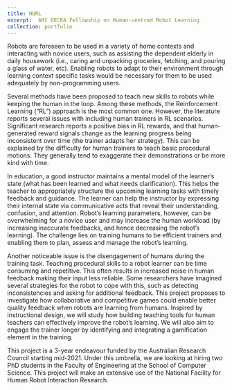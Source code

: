 ```yaml
---
title: HURL
excerpt:  ARC DECRA Fellowship on Human-centred Robot Learning
collection: portfolio
---
```


Robots are foreseen to be used in a variety of home contexts and interacting with novice users, such as assisting the dependent elderly in daily housework (i.e., caring and unpacking groceries, fetching, and pouring a glass of water, etc). Enabling robots to adapt to their environment through learning context specific tasks would be necessary for them to be used adequately by non-programming users.  

Several methods have been proposed to teach new skills to robots while keeping the human in the loop. Among these methods, the Reinforcement Learning (“RL”) approach is the most common one. However, the literature reports several issues with including human trainers in RL scenarios. Significant research reports a positive bias in RL rewards, and that human-generated reward signals change as the learning progress being inconsistent over time (the trainer adapts her strategy). This can be explained by the difficulty for human trainers to teach basic procedural motions. They generally tend to exaggerate their demonstrations or be more kind with time.  

In education, a good instructor maintains a mental model of the learner’s state (what has been learned and what needs clarification). This helps the teacher to appropriately structure the upcoming learning tasks with timely feedback and guidance. The learner can help the instructor by expressing their internal state via communicative acts that reveal their understanding, confusion, and attention. Robot’s learning parameters, however, can be overwhelming for a novice user and may increase the human workload (by increasing inaccurate feedbacks, and hence decreasing the robot’s learning). The challenge lies on training humans to be efficient trainers and enabling them to plan, assess and manage the robot’s learning.  

Another noticeable issue is the disengagement of humans during the training task. Teaching procedural skills to a robot learner can be time consuming and repetitive. This often results in increased noise in human feedback making their input less reliable. Some researchers have imagined several strategies for the robot to cope with this, such as detecting inconsistencies and asking for additional feedback. This project proposes to investigate how collaborative and competitive games could enable better quality feedback when robots are learning from humans. Inspired by instructional design, we will study how building teaching tools for human teachers can effectively improve the robot’s learning. We will also aim to engage the trainer longer by identifying and integrating a gamification element in the training.  

 This project is a 3-year endeavour funded by the Australian Research Council starting mid-2021. Under this umbrella, we are looking at hiring two PhD students in the Faculty of Engineering at the School of Computer Science. This project will make an extensive use of the National Facility for Human Robot Interaction Research.

